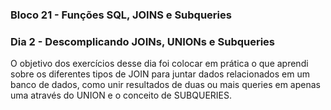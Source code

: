 ### Bloco 21 - Funções SQL, JOINS e Subqueries
### Dia 2 - Descomplicando JOINs, UNIONs e Subqueries

O objetivo dos exercícios desse dia foi colocar em prática o que aprendi sobre os diferentes tipos de JOIN para juntar dados relacionados em um banco de dados, como unir resultados de duas ou mais queries em apenas uma através do UNION e o conceito de SUBQUERIES.
